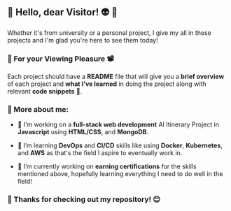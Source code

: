## :milky_way: Hello, dear Visitor! :alien: :wave:	##
Whether it's from university or a personal project, I give my all in these projects and I'm glad you're here to see them today!
### :popcorn: For your Viewing Pleasure :film_projector:
Each project should have a **README** file that will give you a **brief overview** of each project and **what I've learned** in doing the project along with relevant **code snippets** :page_facing_up:.

### :paperclip: More about me: 
- :hammer: I'm working on a **full-stack web development** AI Itinerary Project in **Javascript** using **HTML/CSS**, and **MongoDB**.

- 🌱 I’m learning **DevOps** and **CI/CD** skills like using **Docker**, **Kubernetes**, and **AWS** as that's the field I aspire to eventually work in.

- :scroll: I’m currently working on **earning certifications** for the skills mentioned above, hopefully learning everything I need to do well in the field!

### :star2: Thanks for checking out my repository! :blush:
<!--
**chris-46/chris-46** is a ✨ _special_ ✨ repository because its `README.md` (this file) appears on your GitHub profile.

